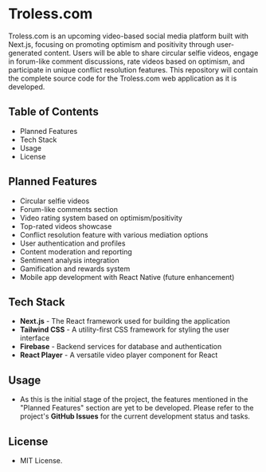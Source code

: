 # Troless.com

Troless.com is an upcoming video-based social media platform built with Next.js, focusing on promoting optimism and positivity through user-generated content. Users will be able to share circular selfie videos, engage in forum-like comment discussions, rate videos based on optimism, and participate in unique conflict resolution features. This repository will contain the complete source code for the Troless.com web application as it is developed.

## Table of Contents

- Planned Features
- Tech Stack
- Usage
- License

## Planned Features

- Circular selfie videos
- Forum-like comments section
- Video rating system based on optimism/positivity
- Top-rated videos showcase
- Conflict resolution feature with various mediation options
- User authentication and profiles
- Content moderation and reporting
- Sentiment analysis integration
- Gamification and rewards system
- Mobile app development with React Native (future enhancement)

## Tech Stack

- **Next.js** - The React framework used for building the application
- **Tailwind CSS** - A utility-first CSS framework for styling the user interface
- **Firebase** - Backend services for database and authentication
- **React Player** - A versatile video player component for React

## Usage

- As this is the initial stage of the project, the features mentioned in the "Planned Features" section are yet to be developed. Please refer to the project's **GitHub Issues** for the current development status and tasks.

## License

- MIT License.